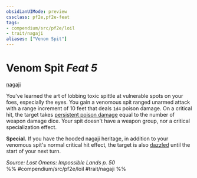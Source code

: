 ```yaml
---
obsidianUIMode: preview
cssclass: pf2e,pf2e-feat
tags:
- compendium/src/pf2e/loil
- trait/nagaji
aliases: ["Venom Spit"]
---
```

# Venom Spit  *Feat 5*  
[nagaji](../../Rules/traits/nagaji-loil.md)  


You've learned the art of lobbing toxic spittle at vulnerable spots on your foes, especially the eyes. You gain a venomous spit ranged unarmed attack with a range increment of 10 feet that deals `1d4` poison damage. On a critical hit, the target takes [persistent poison damage](../../Rules/conditions.md#Persistent%20Damage) equal to the number of weapon damage dice. Your spit doesn't have a weapon group, nor a critical specialization effect.

**Special.** If you have the hooded nagaji heritage, in addition to your venomous spit's normal critical hit effect, the target is also [dazzled](../../Rules/conditions.md#Dazzled) until the start of your next turn.

*Source: Lost Omens: Impossible Lands p. 50*  
%% #compendium/src/pf2e/loil #trait/nagaji %%
